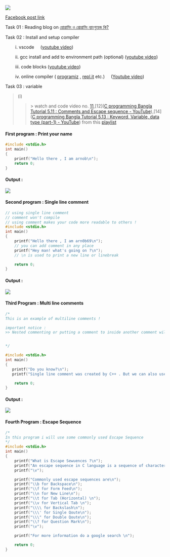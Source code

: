 ![](file:///home/arnob/.config/marktext/images/2022-09-01-21-37-15-image.png?msec=1662126601298)

[Facebook post link](https://www.facebook.com/phitron.io/posts/pfbid02wspsWHLvQq2CmuuvXKQJbrbbU1pucw7Ly8UBjMGnc9AvtSEs9XHdEPBwBrztSwfwl)

Task 01 : Reading blog on [প্রোগ্রামিং ও প্রোগ্রামিং ল্যাংগুয়েজ কি?](https://web.programming-hero.com/blog/post/basic-programming-hero-tech/how-to-start-programming)

Task 02 : Install and setup compiler

        i. vscode     ([youtube video](https://youtu.be/77v-Poud_io))

        ii. gcc install and add to environment path (optional) ([youtube video](https://youtu.be/E9WDkJ7i7mI))

        iii. code blocks ([youtube video](https://youtu.be/axANBRPWXAQ))

        iv. online compiler ( [programiz](https://www.programiz.com/c-programming/online-compiler/) , [repl.it](https://replit.com/) etc.)     ([Youtube video](https://youtu.be/VA3CusKRwUw))

Task 03 : variable

> (i)
> 
> > \> watch and code video no. [11](https://youtu.be/wEWHq8FzdMw),[12]([C programming Bangla Tutorial 5.11 : Comments and Escape sequence - YouTube](https://youtu.be/VPPQaMkRssM)),[14]([C programming Bangla Tutorial 5.13 : Keyword, Variable, data type (part-1) - YouTube](https://youtu.be/HWyEt9Q_2pE)) from this [playlist](https://www.youtube.com/watch?v=6nOavbvFvbY&list=PLgH5QX0i9K3pCMBZcul1fta6UivHDbXvz)

#### First program : Print your name

```c
#include <stdio.h>
int main()
{
    printf("Hello there , I am arnob\n");
    return 0;
}
```

#### Output :

![](file:///home/arnob/workss/3o_days_C_program_phitron/day_01/program_01.png?msec=1662126601268)

#### Second program : Single line comment

```c
// using single line comment
// comment won't compile
// using comment makes your code more readable to others !
#include <stdio.h>
int main()
{
    printf("Hello there , I am arn0b69\n"); 
    // you can add comment in any place
    printf("Hey man! what's going on ?\n"); 
    // \n is used to print a new line or linebreak

    return 0;
}
```

#### Output :

![](file:///home/arnob/workss/3o_days_C_program_phitron/day_01/program_02.png?msec=1662126601268)

#### Third Program : Multi line comments

```c
/*
This is an example of multiline comments !

important notice :
>> Nested commenting or putting a comment to inside another comment will give you error.


*/

#include <stdio.h>
int main()
{
   printf("Do you know?\n");
   printf("Single line comment was created by C++ . But we can also use in c !!!\n");

    return 0;
}
```

#### Output :

![](file:///home/arnob/workss/3o_days_C_program_phitron/day_01/program_03.png?msec=1662126601269)

#### Fourth Program : Escape Sequence

```c
/*
In this program i will use some commonly used Escape Sequence
*/
#include <stdio.h>
int main()
{
    printf("What is Escape Sewuences ?\n");
    printf("An escape sequence in C language is a sequence of characters that doesn't represent itself when used inside string literal or character.\nIt is composed of two or more characters starting with backslash \\ For example: \\n represents new line.\n");
    printf("\v");

    printf("Commonly used escape sequences are\n");
    printf("\\b for Backspace\n");
    printf("\\f for Form Feed\n");
    printf("\\n for New Line\n");
    printf("\\t for Tab (Horizontal) \n");
    printf("\\v for Vertical Tab \n");
    printf("\\\\ for Backslash\n");
    printf("\\\' for Single Qoute\n");
    printf("\\\" for Double Qoute\n");
    printf("\\? for Question Mark\n");
    printf("\v");

    printf("For more information do a google search \n");

    return 0;
}
```
